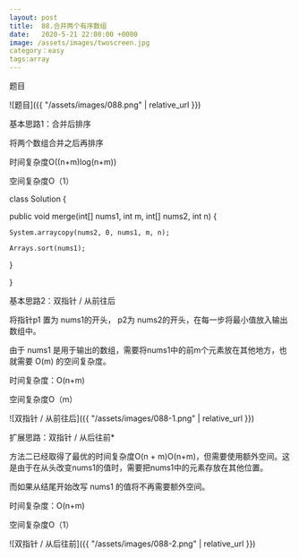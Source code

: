 ```yaml
---
layout: post
title:  88.合并两个有序数组
date:   2020-5-21 22:00:00 +0000
image: /assets/images/twoscreen.jpg
category：easy
tags:array
---
```

题目

![题目]({{ "/assets/images/088.png" | relative_url }})


基本思路1：合并后排序

将两个数组合并之后再排序

时间复杂度O((n+m)log(n+m))

空间复杂度O（1）

class Solution {

  public void merge(int[] nums1, int m, int[] nums2, int n) {
  
    System.arraycopy(nums2, 0, nums1, m, n);
	
    Arrays.sort(nums1);
	
  }
  
}



基本思路2：双指针 / 从前往后

将指针p1 置为 nums1的开头， p2为 nums2的开头，在每一步将最小值放入输出数组中。

由于 nums1 是用于输出的数组，需要将nums1中的前m个元素放在其他地方，也就需要 O(m) 的空间复杂度。


时间复杂度：O(n+m)

空间复杂度O（m）

![双指针 / 从前往后]({{ "/assets/images/088-1.png" | relative_url }})


扩展思路：双指针 / 从后往前*

方法二已经取得了最优的时间复杂度O(n + m)O(n+m)，但需要使用额外空间。这是由于在从头改变nums1的值时，需要把nums1中的元素存放在其他位置。

而如果从结尾开始改写 nums1 的值将不再需要额外空间。


时间复杂度：O(n+m)

空间复杂度O（1）

![双指针 / 从后往前]({{ "/assets/images/088-2.png" | relative_url }})

